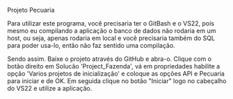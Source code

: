 Projeto Pecuaria

Para utilizar este programa, você precisaria ter o GitBash e o VS22, poís mesmo eu compilando a aplicação o banco de dados não rodaria em um host, ou seja, apenas rodaria em local e você precisaria também do SQL para poder usa-lo, então não faz sentido uma compilação.

Sendo assim. Baixe o projeto através do GitHub e abra-o. Clique com o botão direito em Solucão 'Project_Fazenda', vá em propriedades habilite a opção 'Varios projetos de inicialização' e coloque as opções API e Pecuaria para iniciar e de OK. Em seguida clique no botão "Iniciar" logo no cabeçalho do VS22 e utilize a aplicação.